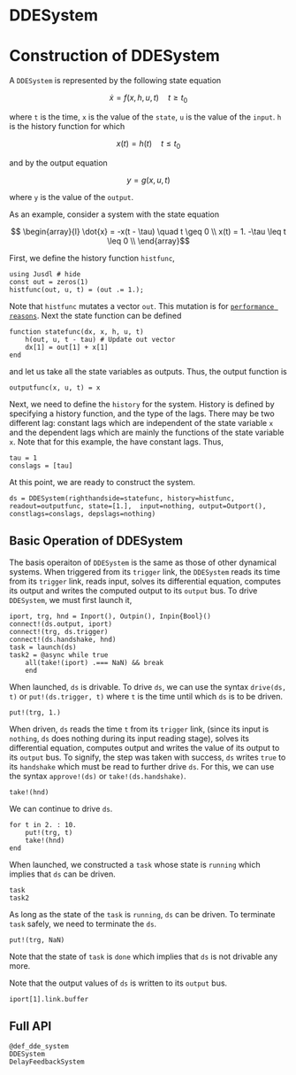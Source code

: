 # DDESystem

# Construction of DDESystem
A `DDESystem` is represented by the following state equation
```math 
    \dot{x} = f(x, h, u, t) \quad t \geq t_0
```
where ``t`` is the time, ``x`` is the value of the `state`, ``u`` is the value of the `input`. ``h`` is the history function for which 
```math 
    x(t) = h(t) \quad t \leq t_0
```
and by the output equation
```math 
    y = g(x, u, t) 
```
where ``y`` is the value of the `output`. 

As an example, consider a system with the state equation 
```math 
    \begin{array}{l}
    \dot{x} = -x(t - \tau) \quad t \geq 0 \\
    x(t) = 1. -\tau \leq t \leq 0 \\
    \end{array}
```
First, we define the history function `histfunc`,
```@repl dde_system_ex
using Jusdl # hide
const out = zeros(1)
histfunc(out, u, t) = (out .= 1.);
```
Note that `histfunc` mutates a vector `out`. This mutation is for [`performance reasons`](https://docs.juliadiffeq.org/latest/tutorials/dde_example/#Speeding-Up-Interpolations-with-Idxs-1). Next the state function can be defined
```@repl dde_system_ex
function statefunc(dx, x, h, u, t)
    h(out, u, t - tau) # Update out vector
    dx[1] = out[1] + x[1]
end
```
and let us take all the state variables as outputs. Thus, the output function is 
```@repl dde_system_ex 
outputfunc(x, u, t) = x
```
Next, we need to define the `history` for the system. History is defined by specifying a history function, and the type of the lags. There may be two different lag: constant lags which are independent of the state variable ``x`` and the dependent lags which are mainly the functions of the state variable ``x``. Note that for this example, the have constant lags. Thus, 
```@repl dde_system_ex 
tau = 1
conslags = [tau]
```
At this point, we are ready to construct the system. 
```@repl dde_system_ex 
ds = DDESystem(righthandside=statefunc, history=histfunc, readout=outputfunc, state=[1.],  input=nothing, output=Outport(), constlags=conslags, depslags=nothing)
```

## Basic Operation of DDESystem 
The basis operaiton of `DDESystem` is the same as those of other dynamical systems. When triggered from its `trigger` link, the `DDESystem` reads its time from its `trigger` link, reads input, solves its differential equation, computes its output and writes the computed output to its `output` bus. To drive `DDESystem`, we must first launch it,
```@repl dde_system_ex
iport, trg, hnd = Inport(), Outpin(), Inpin{Bool}()
connect!(ds.output, iport) 
connect!(trg, ds.trigger) 
connect!(ds.handshake, hnd)
task = launch(ds)
task2 = @async while true 
    all(take!(iport) .=== NaN) && break 
    end
```
When launched, `ds` is drivable. To drive `ds`, we can use the syntax `drive(ds, t)` or `put!(ds.trigger, t)` where `t` is the time until which `ds` is to be driven.
```@repl dde_system_ex 
put!(trg, 1.)
```
When driven, `ds` reads the time `t` from its `trigger` link, (since its input is `nothing`, `ds` does nothing during its input reading stage), solves its differential equation, computes output and writes the value of its output to its `output` bus. To signify, the step was taken with success, `ds` writes `true` to its `handshake` which must be read to further drive `ds`. For this, we can use the syntax `approve!(ds)` or `take!(ds.handshake)`.
```@repl dde_system_ex
take!(hnd)
``` 
We can continue to drive `ds`. 
```@repl dde_system_ex 
for t in 2. : 10.
    put!(trg, t)
    take!(hnd)
end
```
When launched, we constructed a `task` whose state is `running` which implies that `ds` can be driven. 
```@repl dde_system_ex
task
task2
```
As long as the state of the `task` is `running`, `ds` can be driven. To terminate `task` safely, we need to terminate the `ds`. 
```@repl dde_system_ex
put!(trg, NaN)
```
Note that the state of `task` is `done` which implies that `ds` is not drivable any more. 

Note that the output values of `ds` is written to its `output` bus. 
```@repl dde_system_ex
iport[1].link.buffer
```

## Full API
```@docs
@def_dde_system 
DDESystem 
DelayFeedbackSystem 
```
